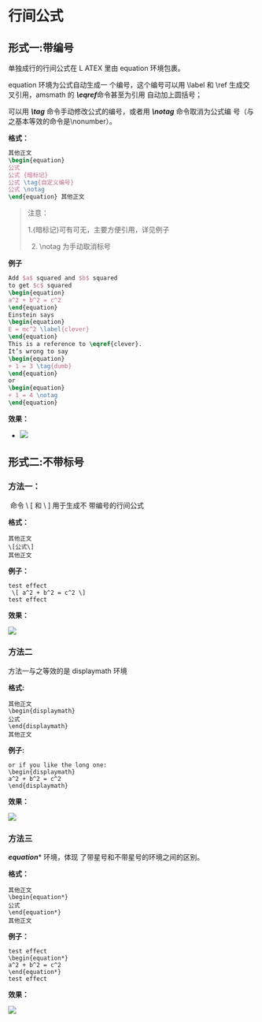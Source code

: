 # 行间公式

## 形式一:带编号

单独成行的行间公式在 L ATEX 里由 equation 环境包裹。

equation 环境为公式自动生成一 个编号，这个编号可以用 \label 和 \ref 生成交叉引用，amsmath 的 ***\eqref***命令甚至为引用 自动加上圆括号；

可以用 ***\tag*** 命令手动修改公式的编号，或者用 ***\notag*** 命令取消为公式编 号（与之基本等效的命令是\nonumber）。



**格式：**

```latex
其他正文
\begin{equation} 
公式
公式 {暗标记}
公式 \tag{自定义编号}
公式 \notag 
\end{equation} 其他正文
```

> 注意：
>
> 1.{暗标记}可有可无，主要方便引用，详见例子
>
> 2. \notag 为手动取消标号



**例子**

```latex
Add $a$ squared and $b$ squared 
to get $c$ squared 
\begin{equation} 
a^2 + b^2 = c^2 
\end{equation} 
Einstein says 
\begin{equation} 
E = mc^2 \label{clever} 
\end{equation} 
This is a reference to \eqref{clever}.
It’s wrong to say 
\begin{equation} 
+ 1 = 3 \tag{dumb} 
\end{equation} 
or 
\begin{equation} 
+ 1 = 4 \notag 
\end{equation}
```

**效果：**

+ ![](https://cdn.jsdelivr.net/gh/ZanderZhao/img20/file/20191007180929.png)



## 形式二:不带标号

### 方法一：

 命令 \ [ 和 \ ] 用于生成不 带编号的行间公式

**格式：**

```
其他正文
\[公式\]
其他正文
```

**例子：**

```
test effect
 \[ a^2 + b^2 = c^2 \]
test effect
```

**效果：**

![](https://cdn.jsdelivr.net/gh/ZanderZhao/img20/file/20191007181305.png)



### 方法二

方法一与之等效的是 displaymath 环境

**格式:**

```
其他正文
\begin{displaymath} 
公式
\end{displaymath}
其他正文
```

**例子:**

```
or if you like the long one:
\begin{displaymath} 
a^2 + b^2 = c^2 
\end{displaymath}
```

**效果：**

![](https://cdn.jsdelivr.net/gh/ZanderZhao/img20/file/20191007181543.png)



### 方法三

***equation**** 环境，体现 了带星号和不带星号的环境之间的区别。

**格式：**

```
其他正文
\begin{equation*} 
公式
\end{equation*} 
其他正文
```

**例子：**

```
test effect
\begin{equation*} 
a^2 + b^2 = c^2 
\end{equation*} 
test effect
```

**效果：**

![](https://cdn.jsdelivr.net/gh/ZanderZhao/img20/file/20191007181818.png)















